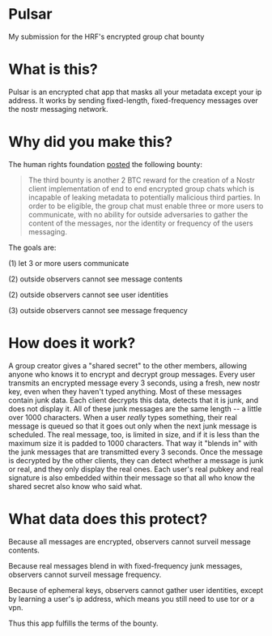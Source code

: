 # Pulsar
My submission for the HRF's encrypted group chat bounty

# What is this?
Pulsar is an encrypted chat app that masks all your metadata except your ip address. It works by sending fixed-length, fixed-frequency messages over the nostr messaging network.

# Why did you make this?
The human rights foundation [posted](https://bitcoinmagazine.com/business/human-rights-foundation-announces-20-btc-bounty-challenge-for-bitcoin-development) the following bounty:

> The third bounty is another 2 BTC reward for the creation of a Nostr client implementation of end to end encrypted group chats which is incapable of leaking metadata to potentially malicious third parties. In order to be eligible, the group chat must enable three or more users to communicate, with no ability for outside adversaries to gather the content of the messages, nor the identity or frequency of the users messaging.

The goals are:

(1) let 3 or more users communicate

(2) outside observers cannot see message contents

(2) outside observers cannot see user identities

(3) outside observers cannot see message frequency

# How does it work?
A group creator gives a "shared secret" to the other members, allowing anyone who knows it to encrypt and decrypt group messages. Every user transmits an encrypted message every 3 seconds, using a fresh, new nostr key, even when they haven't typed anything. Most of these messages contain junk data. Each client decrypts this data, detects that it is junk, and does not display it. All of these junk messages are the same length -- a little over 1000 characters. When a user *really* types something, their real message is queued so that it goes out only when the next junk message is scheduled. The real message, too, is limited in size, and if it is less than the maximum size it is padded to 1000 characters. That way it "blends in" with the junk messages that are transmitted every 3 seconds. Once the message is decrypted by the other clients, they can detect whether a message is junk or real, and they only display the real ones. Each user's real pubkey and real signature is also embedded within their message so that all who know the shared secret also know who said what.

# What data does this protect?
Because all messages are encrypted, observers cannot surveil message contents.

Because real messages blend in with fixed-frequency junk messages, observers cannot surveil message frequency.

Because of ephemeral keys, observers cannot gather user identities, except by learning a user's ip address, which means you still need to use tor or a vpn.

Thus this app fulfills the terms of the bounty.
